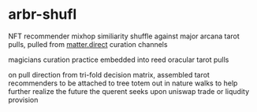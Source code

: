 # arbr-shufl
NFT recommender mixhop similiarity shuffle against major arcana tarot pulls, pulled from [matter.direct](are.na.com/matter-direct) curation channels

magicians curation practice embedded into reed oracular tarot pulls

on pull direction from tri-fold decision matrix, assembled tarot recommenders to be attached to tree totem out in nature walks to help further realize the future the querent seeks upon uniswap trade or liqudity provision
